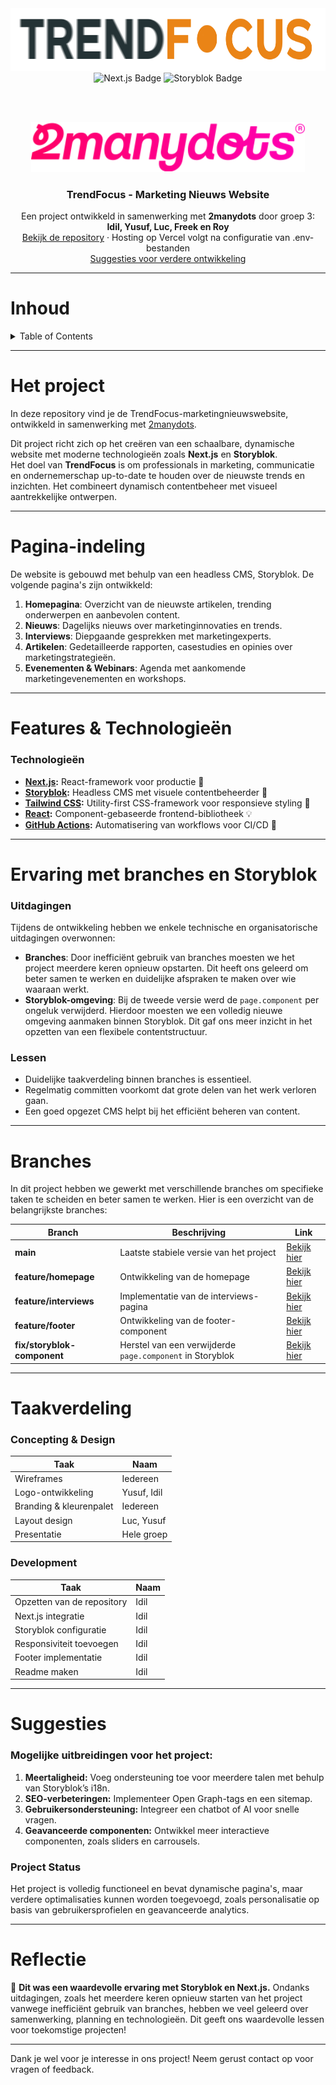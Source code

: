 <div align="center">
  <!-- Logo van TrendFocus -->
  <img src="./readme-items/logo-trendfocus.png" alt="TrendFocus logo" height="100">
</div>

<div align="center">
  <!-- Next.js Badge -->
  <img src="https://img.shields.io/badge/Next.js-black?style=for-the-badge&logo=next.js&logoColor=white" alt="Next.js Badge">
  
  <!-- Storyblok Badge -->
  <img src="https://img.shields.io/badge/Storyblok-blue?style=for-the-badge&logo=storyblok&logoColor=white" alt="Storyblok Badge">
</div>

<br></br>

<div align="center">
  <!-- Logo van 2manydots -->
  <a href="https://www.2manydots.nl/">
    <img src="./readme-items/logo.svg" alt="2manydots logo" height="80">
  </a>

  <h3 align="center">TrendFocus - Marketing Nieuws Website</h3>

  <p align="center">
    Een project ontwikkeld in samenwerking met <strong>2manydots</strong> door groep 3:
    <br>
    <strong>Idil, Yusuf, Luc, Freek en Roy</strong>
    <br>
    <a href="https://github.com/IdilGA/next-storyblok-demo-master">Bekijk de repository</a>
    ·
    Hosting op Vercel volgt na configuratie van .env-bestanden
    <br>
    <a href="#suggesties">Suggesties voor verdere ontwikkeling</a>
  </p>
</div>

---

# Inhoud

<details>
    <summary>Table of Contents</summary>
    <div>
        <ol>
            <li><a href="#het-project">Het project</a></li>
            <li><a href="#pagina-indeling">Pagina-indeling</a></li>
            <li><a href="#features--technologieën">Features & Technologieën</a></li>
            <li><a href="#ervaring-met-branches-en-storyblok">Ervaring met branches en Storyblok</a></li>
            <li><a href="#branches">Branches</a></li>
            <li><a href="#taakverdeling">Taakverdeling</a></li>
            <li><a href="#suggesties">Suggesties voor verdere ontwikkeling</a></li>
        </ol>
    </div>
</details>

---

# Het project

In deze repository vind je de TrendFocus-marketingnieuwswebsite, ontwikkeld in samenwerking met [2manydots](https://www.2manydots.nl/).

Dit project richt zich op het creëren van een schaalbare, dynamische website met moderne technologieën zoals **Next.js** en **Storyblok**.  
Het doel van **TrendFocus** is om professionals in marketing, communicatie en ondernemerschap up-to-date te houden over de nieuwste trends en inzichten. Het combineert dynamisch contentbeheer met visueel aantrekkelijke ontwerpen.

---

# Pagina-indeling

De website is gebouwd met behulp van een headless CMS, Storyblok. De volgende pagina's zijn ontwikkeld:

1. **Homepagina**: Overzicht van de nieuwste artikelen, trending onderwerpen en aanbevolen content.
2. **Nieuws**: Dagelijks nieuws over marketinginnovaties en trends.
3. **Interviews**: Diepgaande gesprekken met marketingexperts.
4. **Artikelen**: Gedetailleerde rapporten, casestudies en opinies over marketingstrategieën.
5. **Evenementen & Webinars**: Agenda met aankomende marketingevenementen en workshops.

---

# Features & Technologieën

### Technologieën

- **[Next.js](https://nextjs.org/):** React-framework voor productie 🚀
- **[Storyblok](https://www.storyblok.com/):** Headless CMS met visuele contentbeheerder 📄
- **[Tailwind CSS](https://tailwindcss.com/):** Utility-first CSS-framework voor responsieve styling 🎨
- **[React](https://reactjs.org/):** Component-gebaseerde frontend-bibliotheek 💡
- **[GitHub Actions](https://github.com/features/actions):** Automatisering van workflows voor CI/CD 🚀

---

# Ervaring met branches en Storyblok

### Uitdagingen

Tijdens de ontwikkeling hebben we enkele technische en organisatorische uitdagingen overwonnen:

- **Branches**: Door inefficiënt gebruik van branches moesten we het project meerdere keren opnieuw opstarten. Dit heeft ons geleerd om beter samen te werken en duidelijke afspraken te maken over wie waaraan werkt.
- **Storyblok-omgeving**: Bij de tweede versie werd de `page.component` per ongeluk verwijderd. Hierdoor moesten we een volledig nieuwe omgeving aanmaken binnen Storyblok. Dit gaf ons meer inzicht in het opzetten van een flexibele contentstructuur.

### Lessen

- Duidelijke taakverdeling binnen branches is essentieel.
- Regelmatig committen voorkomt dat grote delen van het werk verloren gaan.
- Een goed opgezet CMS helpt bij het efficiënt beheren van content.

---

# Branches

In dit project hebben we gewerkt met verschillende branches om specifieke taken te scheiden en beter samen te werken. Hier is een overzicht van de belangrijkste branches:

| Branch                      | Beschrijving                                              | Link                                                                                             |
| --------------------------- | --------------------------------------------------------- | ------------------------------------------------------------------------------------------------ |
| **main**                    | Laatste stabiele versie van het project                   | [Bekijk hier](https://github.com/IdilGA/next-storyblok-demo-master/tree/main)                    |
| **feature/homepage**        | Ontwikkeling van de homepage                              | [Bekijk hier](https://github.com/IdilGA/next-storyblok-demo-master/tree/feature/homepage)        |
| **feature/interviews**      | Implementatie van de interviews-pagina                    | [Bekijk hier](https://github.com/IdilGA/next-storyblok-demo-master/tree/feature/interviews)      |
| **feature/footer**          | Ontwikkeling van de footer-component                      | [Bekijk hier](https://github.com/IdilGA/next-storyblok-demo-master/tree/feature/footer)          |
| **fix/storyblok-component** | Herstel van een verwijderde `page.component` in Storyblok | [Bekijk hier](https://github.com/IdilGA/next-storyblok-demo-master/tree/fix/storyblok-component) |

---

# Taakverdeling

### Concepting & Design

| Taak                    | Naam        |
| ----------------------- | ----------- |
| Wireframes              | Iedereen    |
| Logo-ontwikkeling       | Yusuf, Idil |
| Branding & kleurenpalet | Iedereen    |
| Layout design           | Luc, Yusuf  |
| Presentatie             | Hele groep  |

### Development

| Taak                       | Naam |
| -------------------------- | ---- |
| Opzetten van de repository | Idil |
| Next.js integratie         | Idil |
| Storyblok configuratie     | Idil |
| Responsiviteit toevoegen   | Idil |
| Footer implementatie       | Idil |
| Readme maken               | Idil |

---

# Suggesties

### Mogelijke uitbreidingen voor het project:

1. **Meertaligheid:** Voeg ondersteuning toe voor meerdere talen met behulp van Storyblok’s i18n.
2. **SEO-verbeteringen:** Implementeer Open Graph-tags en een sitemap.
3. **Gebruikersondersteuning:** Integreer een chatbot of AI voor snelle vragen.
4. **Geavanceerde componenten:** Ontwikkel meer interactieve componenten, zoals sliders en carrousels.

### Project Status

Het project is volledig functioneel en bevat dynamische pagina's, maar verdere optimalisaties kunnen worden toegevoegd, zoals personalisatie op basis van gebruikersprofielen en geavanceerde analytics.

---

# Reflectie

🎉 **Dit was een waardevolle ervaring met Storyblok en Next.js.** Ondanks uitdagingen, zoals het meerdere keren opnieuw starten van het project vanwege inefficiënt gebruik van branches, hebben we veel geleerd over samenwerking, planning en technologieën. Dit geeft ons waardevolle lessen voor toekomstige projecten!

---

Dank je wel voor je interesse in ons project! Neem gerust contact op voor vragen of feedback.
